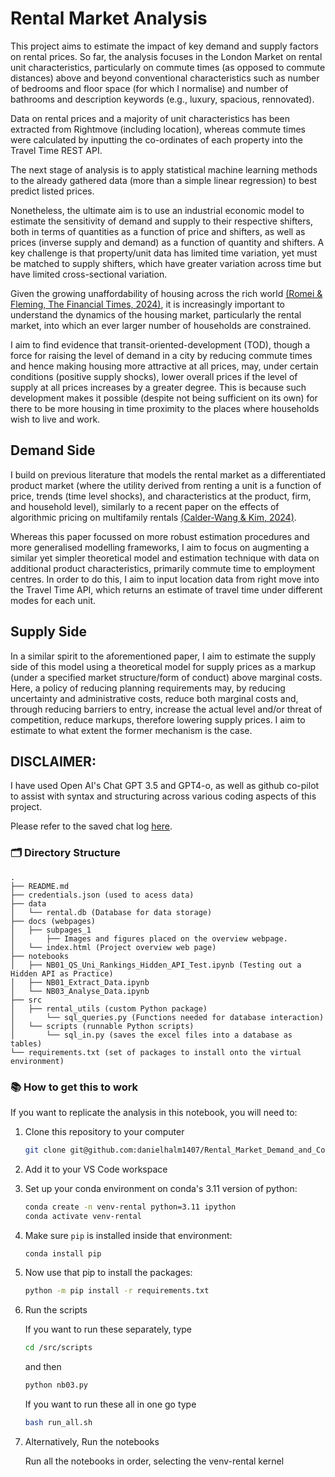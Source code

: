 # Rental Market Analysis

This project aims to estimate the impact of key demand and supply factors on rental prices. So far, the analysis focuses in the London Market on rental unit characteristics, particularly on commute times (as opposed to commute distances) above and beyond conventional characteristics such as number of bedrooms and floor space (for which I normalise) and number of bathrooms and description keywords (e.g., luxury, spacious, rennovated). 

Data on rental prices and a majority of unit characteristics has been extracted from Rightmove (including location), whereas commute times were calculated by inputting the co-ordinates of each property into the Travel Time REST API.

The next stage of analysis is to apply statistical machine learning methods to the already gathered data (more than a simple linear regression) to best predict listed prices. 

Nonetheless, the ultimate aim is to use an industrial economic model to estimate the sensitivity of demand and supply to their respective shifters, both in terms of quantities as a function of price and shifters, as well as prices (inverse supply and demand) as a function of quantity and shifters. A key challenge is that property/unit data has limited time variation, yet must be matched to supply shifters, which have greater variation across time but have limited cross-sectional variation.

Given the growing unaffordability of housing across the rich world [(Romei & Fleming, The Financial Times, 2024)](https://www.ft.com/content/f206f6f1-1536-4b29-ad8d-2421fadfc64b), it is increasingly important to understand the dynamics of the housing market, particularly the rental market, into which an ever larger number of households are constrained.

I aim to find evidence that transit-oriented-development (TOD), though a force for raising the level of demand in a city by reducing commute times and hence making housing more attractive at all prices, may, under certain conditions (positive supply shocks), lower overall prices if the level of supply at all prices increases by a greater degree. This is because such development makes it possible (despite not being sufficient on its own) for there to be more housing in time proximity to the places where households wish to live and work.

## Demand Side

I build on previous literature that models the rental market as a differentiated product market (where the utility derived from renting a unit is a function of price, trends (time level shocks), and characteristics at the product, firm, and household level), similarly to a recent paper on the effects of algorithmic pricing on multifamily rentals [(Calder-Wang & Kim, 2024)](https://papers.ssrn.com/sol3/papers.cfm?abstract_id=4403058). 

Whereas this paper focussed on more robust estimation procedures and more generalised modelling frameworks, I aim to focus on augmenting a similar yet simpler theoretical model and estimation technique with data on additional product characteristics, primarily commute time to employment centres. In order to do this, I aim to input location data from right move into the Travel Time API, which returns an estimate of travel time under different modes for each unit.

## Supply Side

In a similar spirit to the aforementioned paper, I aim to estimate the supply side of this model using a theoretical model for supply prices as a markup (under a specified market structure/form of conduct) above marginal costs. Here, a policy of reducing planning requirements may, by reducing uncertainty and administrative costs, reduce both marginal costs and, through reducing barriers to entry, increase the actual level and/or threat of competition, reduce markups, therefore lowering supply prices. I aim to estimate to what extent the former mechanism is the case.

## DISCLAIMER:

I have used Open AI's Chat GPT 3.5 and GPT4-o, as well as github co-pilot to assist with syntax and structuring across various coding aspects of this project.

Please refer to the saved chat log [here](https://chatgpt.com/share/685ebd07-69c8-800f-8488-2aee5b99e745). 

###  🗂️ Directory Structure
```plaintext
.
├── README.md
├── credentials.json (used to acess data)
├── data
│   └── rental.db (Database for data storage)
├── docs (webpages)
│   ├── subpages_1
│       ├── Images and figures placed on the overview webpage.
│   └── index.html (Project overview web page)
├── notebooks
│   ├── NB01_QS_Uni_Rankings_Hidden_API_Test.ipynb (Testing out a Hidden API as Practice)
│   ├── NB01_Extract_Data.ipynb
│   └── NB03_Analyse_Data.ipynb
├── src
│   ├── rental_utils (custom Python package)
│       └── sql_queries.py (Functions needed for database interaction)
│   └── scripts (runnable Python scripts)
│       └── sql_in.py (saves the excel files into a database as tables)
└── requirements.txt (set of packages to install onto the virtual environment)

```
### 📚 How to get this to work

If you want to replicate the analysis in this notebook, you will need to:

1. Clone this repository to your computer
    ```bash
    git clone git@github.com:danielhalm1407/Rental_Market_Demand_and_Cost_Inference.git
    ```
2. Add it to your VS Code workspace
3. Set up your conda environment on conda's 3.11 version of python:

    ```bash
    conda create -n venv-rental python=3.11 ipython
    conda activate venv-rental
    ```
4. Make sure `pip` is installed inside that environment:

    ```bash
    conda install pip
    ```

5. Now use that pip to install the packages:

    ```bash
    python -m pip install -r requirements.txt
    ```

6. Run the scripts

    If you want to run these separately,
    type 
    ```bash
    cd /src/scripts
    ```
    and then 
    ```bash
    python nb03.py
    ```

    If you want to run these all in one go
    type 
    ```bash
    bash run_all.sh
    ```
7. Alternatively, Run the notebooks

    Run all the notebooks in order, selecting the venv-rental kernel
